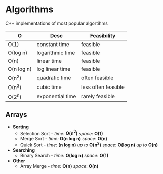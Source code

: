# Algorithms
C++ implementations of most popular algortihms

| O                     | Desc             | Feasibility           |     
|-----------------------|------------------|-----------------------|
| O(1)                  | constant time    | feasible              |
| O(log n)              | logarithmic time | feasible              |
| O(n)                  | linear time      | feasible              |
| O(n log n)            | log linear time  | feasible              |
| O(n<sup>2</sup>)      | quadratic time   | often feasible        |
| O(n<sup>3</sup>)      | cubic time       | less often feasible   |
| O(2<sup>n</sup>)      | exponential time | rarely feasible       |

## Arrays
- **Sorting**
  - Selection Sort - *time:* **O(n<sup>2</sup>)** *space*: **O(1)**
  - Merge Sort - *time:* **O(n log n)** *space*: **O(n)**
  - Quick Sort - *time:* **(n log n)** *up to* **O(n<sup>2</sup>)** *space*: **O(log n)** *up to* **O(n)**
- **Searching**
  - Binary Search - *time:* **O(log n)** *space*: **O(1)**
- **Other**
  - Array Merge - *time:* **O(n)** *space*: **O(n)**



